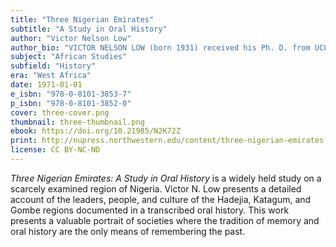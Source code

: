 ```yaml
---
title: "Three Nigerian Emirates"
subtitle: "A Study in Oral History"
author: "Victor Nelson Low"
author_bio: "VICTOR NELSON LOW (born 1931) received his Ph. D. from UCLA in 1967. He was a lecturer in Islamic history and institutions at the Haile Sellassie I University and a professor of history at Michigan State University."
subject: "African Studies"
subfield: "History"
era: "West Africa"
date: 1971-01-01
e_isbn: "978-0-8101-3853-7"
p_isbn: "978-0-8101-3852-0"
cover: three-cover.png
thumbnail: three-thumbnail.png
ebook: https://doi.org/10.21985/N2K72Z
print: http://nupress.northwestern.edu/content/three-nigerian-emirates
license: CC BY-NC-ND
---
```

_Three Nigerian Emirates: A Study in Oral History_ is a widely held study on a scarcely examined region of Nigeria. Victor N. Low presents a detailed account of the leaders, people, and culture of the Hadejia, Katagum, and Gombe regions documented in a transcribed oral history. This work presents a valuable portrait of societies where the tradition of memory and oral history are the only means of remembering the past.
